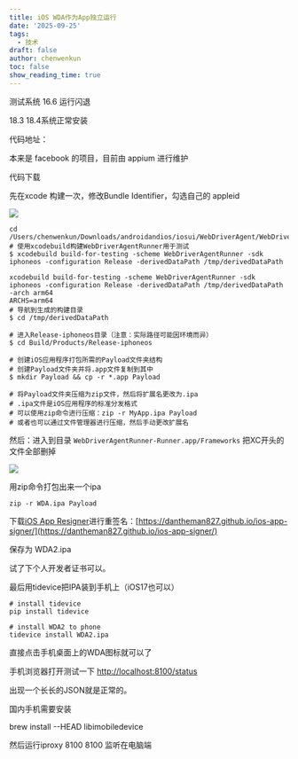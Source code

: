 ```yaml
---
title: iOS WDA作为App独立运行
date: '2025-09-25'
tags:
  - 技术
draft: false
author: chenwenkun
toc: false
show_reading_time: true
---
```

测试系统 16.6 运行闪退

18.3 18.4系统正常安装

代码地址：

本来是 facebook 的项目，目前由 appium 进行维护

代码下载

先在xcode 构建一次，修改Bundle Identifier，勾选自己的 appleid

![](https://prod-files-secure.s3.us-west-2.amazonaws.com/c205fb54-92b2-4987-8be3-972b67d27acc/cb756a73-27bc-4b0d-951a-858df3344b59/image.png?X-Amz-Algorithm=AWS4-HMAC-SHA256&X-Amz-Content-Sha256=UNSIGNED-PAYLOAD&X-Amz-Credential=ASIAZI2LB466RQO23QXO%2F20251019%2Fus-west-2%2Fs3%2Faws4_request&X-Amz-Date=20251019T121839Z&X-Amz-Expires=3600&X-Amz-Security-Token=IQoJb3JpZ2luX2VjECoaCXVzLXdlc3QtMiJGMEQCID10w%2BVMjKjOmkIQHtnphD46LZX0OCjh2BLbnAn6miEUAiBQw1D%2FhEvywNoOhqpyLUiJh4KX7tjgaap3KYVWk64bwCqIBAjT%2F%2F%2F%2F%2F%2F%2F%2F%2F%2F8BEAAaDDYzNzQyMzE4MzgwNSIMosk%2FbRV45qUwz1gpKtwDfDR3827yfIl8dTi23Ofb2kg0v5GOamNAPGjk5gfxU3qUZiMFLzhrkpShgGeCP%2FKbhRJwNgh65cpUn4OPuWNrrX6bjyvjf%2B25bje4%2F34e3Zd95eZN2i6kXt%2Fii7IPn%2FEOzPcfhOVqvdZ2VDtrx%2Bpx%2FfegTfuQUZ%2FoG8nd2qI1mkVw9ldJv4RiTY6uT%2BkvCiy1jHSIkdvADH%2BwU9BbuNRwntpa9TV4qQH2tfMgJBlxgSC51iN5ORInn%2Fd1oScCrDC96uuwYCurii2iB7vi6wwRsnJ21yQTm0cY7Kx3GdoCDAQXz4YqEeOgAUrtAeHI%2Bon0%2F5uwc1ykytEQSDAKIcWT8%2F5tPk81m2uPzfArpU6xvOnifiGQ7WFppH0QiBYHLo6XzPG6JJ7iaV41k20en01zV8nd6PJnB%2FAcO9%2FWW4KHK%2BxhNwU1FuZr4u%2BxMN1JtJocNifgx549Gcz2bZ8Nqn9dluvFuymBHERg8TYlj5p8HOoNLIEg%2Fe%2FIP9yxvQ5RWSvtqKqH%2BIBiTLQL4R89uxrNczUeG9FshTJlA0kWmk%2FadhzkL8uX75yjpcjztgDHUqHLVQsTZ%2BxbPKH52wfD%2BOf7rQJAjAwTbpo9x6Yrly8efaSAI27gcEroG6UmgZow%2Be%2FSxwY6pgE0Lj2oofCZicwhEaGWBpZ9hs7wGt05JqpbpLEFAjIUQ8CZjHDNnwYfv%2FFMgDJ9kwmkGMj3tf8fahBGvLnkAs0ULZ65vOtkdmK7eDZrydp1rv8uaKrzA%2Fe3Gl4TabiVDMT%2F3RBLq1SEuqtftFz%2FehHyHNmWntov60SCEtNjiaXYQbcgGxktgrdeMJO%2BVvvNUw2AZCt%2Bo5YkhaB5FSRktclq58yKSWGZ&X-Amz-Signature=3eaf955b0d27405b663624727bc5830fd30172115b3fedbed8c06d5c7f326f3e&X-Amz-SignedHeaders=host&x-amz-checksum-mode=ENABLED&x-id=GetObject)

```shell
cd /Users/chenwenkun/Downloads/androidandios/iosui/WebDriverAgent/WebDriverAgent
# 使用xcodebuild构建WebDriverAgentRunner用于测试
$ xcodebuild build-for-testing -scheme WebDriverAgentRunner -sdk iphoneos -configuration Release -derivedDataPath /tmp/derivedDataPath

xcodebuild build-for-testing -scheme WebDriverAgentRunner -sdk iphoneos -configuration Release -derivedDataPath /tmp/derivedDataPath -arch arm64
ARCHS=arm64
# 导航到生成的构建目录
$ cd /tmp/derivedDataPath

# 进入Release-iphoneos目录（注意：实际路径可能因环境而异）
$ cd Build/Products/Release-iphoneos

# 创建iOS应用程序打包所需的Payload文件夹结构
# 创建Payload文件夹并将.app文件复制到其中
$ mkdir Payload && cp -r *.app Payload

# 将Payload文件夹压缩为zip文件，然后将扩展名更改为.ipa
# .ipa文件是iOS应用程序的标准分发格式
# 可以使用zip命令进行压缩：zip -r MyApp.ipa Payload
# 或者也可以通过文件管理器进行压缩，然后手动更改扩展名
```

然后：进入到目录 `WebDriverAgentRunner-Runner.app/Frameworks` 把XC开头的文件全部删掉

![](https://prod-files-secure.s3.us-west-2.amazonaws.com/c205fb54-92b2-4987-8be3-972b67d27acc/358b8d2b-1bfe-4fb9-beb5-83e1de5f201e/image.png?X-Amz-Algorithm=AWS4-HMAC-SHA256&X-Amz-Content-Sha256=UNSIGNED-PAYLOAD&X-Amz-Credential=ASIAZI2LB466RQO23QXO%2F20251019%2Fus-west-2%2Fs3%2Faws4_request&X-Amz-Date=20251019T121839Z&X-Amz-Expires=3600&X-Amz-Security-Token=IQoJb3JpZ2luX2VjECoaCXVzLXdlc3QtMiJGMEQCID10w%2BVMjKjOmkIQHtnphD46LZX0OCjh2BLbnAn6miEUAiBQw1D%2FhEvywNoOhqpyLUiJh4KX7tjgaap3KYVWk64bwCqIBAjT%2F%2F%2F%2F%2F%2F%2F%2F%2F%2F8BEAAaDDYzNzQyMzE4MzgwNSIMosk%2FbRV45qUwz1gpKtwDfDR3827yfIl8dTi23Ofb2kg0v5GOamNAPGjk5gfxU3qUZiMFLzhrkpShgGeCP%2FKbhRJwNgh65cpUn4OPuWNrrX6bjyvjf%2B25bje4%2F34e3Zd95eZN2i6kXt%2Fii7IPn%2FEOzPcfhOVqvdZ2VDtrx%2Bpx%2FfegTfuQUZ%2FoG8nd2qI1mkVw9ldJv4RiTY6uT%2BkvCiy1jHSIkdvADH%2BwU9BbuNRwntpa9TV4qQH2tfMgJBlxgSC51iN5ORInn%2Fd1oScCrDC96uuwYCurii2iB7vi6wwRsnJ21yQTm0cY7Kx3GdoCDAQXz4YqEeOgAUrtAeHI%2Bon0%2F5uwc1ykytEQSDAKIcWT8%2F5tPk81m2uPzfArpU6xvOnifiGQ7WFppH0QiBYHLo6XzPG6JJ7iaV41k20en01zV8nd6PJnB%2FAcO9%2FWW4KHK%2BxhNwU1FuZr4u%2BxMN1JtJocNifgx549Gcz2bZ8Nqn9dluvFuymBHERg8TYlj5p8HOoNLIEg%2Fe%2FIP9yxvQ5RWSvtqKqH%2BIBiTLQL4R89uxrNczUeG9FshTJlA0kWmk%2FadhzkL8uX75yjpcjztgDHUqHLVQsTZ%2BxbPKH52wfD%2BOf7rQJAjAwTbpo9x6Yrly8efaSAI27gcEroG6UmgZow%2Be%2FSxwY6pgE0Lj2oofCZicwhEaGWBpZ9hs7wGt05JqpbpLEFAjIUQ8CZjHDNnwYfv%2FFMgDJ9kwmkGMj3tf8fahBGvLnkAs0ULZ65vOtkdmK7eDZrydp1rv8uaKrzA%2Fe3Gl4TabiVDMT%2F3RBLq1SEuqtftFz%2FehHyHNmWntov60SCEtNjiaXYQbcgGxktgrdeMJO%2BVvvNUw2AZCt%2Bo5YkhaB5FSRktclq58yKSWGZ&X-Amz-Signature=4a6e77f491592fa0c6040028c4cc04f2e9792a010d042c103369c80f73031588&X-Amz-SignedHeaders=host&x-amz-checksum-mode=ENABLED&x-id=GetObject)

用zip命令打包出来一个ipa

```shell
zip -r WDA.ipa Payload
```

下载[iOS App Resigner](https://zhida.zhihu.com/search?content_id=237756070&content_type=Article&match_order=1&q=iOS%20App%20Resigner&zd_token=eyJhbGciOiJIUzI1NiIsInR5cCI6IkpXVCJ9.eyJpc3MiOiJ6aGlkYV9zZXJ2ZXIiLCJleHAiOjE3NDQzNTQ0ODAsInEiOiJpT1MgQXBwIFJlc2lnbmVyIiwiemhpZGFfc291cmNlIjoiZW50aXR5IiwiY29udGVudF9pZCI6MjM3NzU2MDcwLCJjb250ZW50X3R5cGUiOiJBcnRpY2xlIiwibWF0Y2hfb3JkZXIiOjEsInpkX3Rva2VuIjpudWxsfQ.XGwOKX0ujlvhojSuRT3SlA0sDFnQK-FxDJr60CX6YqU&zhida_source=entity)进行重签名：[https://dantheman827.github.io/ios-app-signer/](https://dantheman827.github.io/ios-app-signer/)

保存为 WDA2.ipa

试了下个人开发者证书可以。

最后用tidevice把IPA装到手机上（iOS17也可以）

```shell
# install tidevice
pip install tidevice

# install WDA2 to phone
tidevice install WDA2.ipa
```

直接点击手机桌面上的WDA图标就可以了

手机浏览器打开测试一下 [http://localhost:8100/status](http://localhost:8100/status)

出现一个长长的JSON就是正常的。

国内手机需要安装

brew install --HEAD libimobiledevice

然后运行iproxy 8100 8100 监听在电脑端
